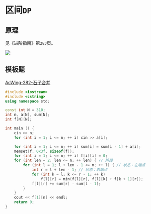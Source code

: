# 区间`DP`

## 原理

见《进阶指南》第`283`页。

![](/algorithm-blog/img/0043.bmp)

## 模板题

[AcWing-282-石子合并](https://www.acwing.com/problem/content/284/)

```cpp
#include <iostream>
#include <cstring>
using namespace std;

const int N = 310;
int n, a[N], sum[N];
int f[N][N];

int main () {
    cin >> n;
    for (int i = 1; i <= n; ++ i) cin >> a[i];

    for (int i = 1; i <= n; ++ i) sum[i] = sum[i - 1] + a[i];
    memset(f, 0x3f, sizeof(f));
    for (int i = 1; i <= n; ++ i) f[i][i] = 0;
    for (int len = 2; len <= n; ++ len) { // 阶段
        for (int l = 1; l + len - 1 <= n; ++ l) { // 状态：左端点
            int r = l + len - 1; // 状态：右端点
            for (int k = l; k <= r - 1; ++ k)
                f[l][r] = min(f[l][r], f[l][k] + f[k + 1][r]);
            f[l][r] += sum[r] - sum[l - 1];
        }
    }
    cout << f[1][n] << endl;
    return 0;
}
```

